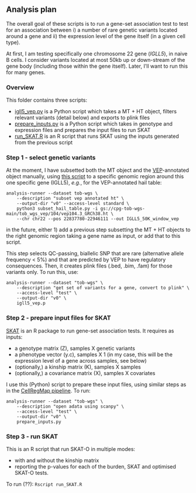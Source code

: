 ## Analysis plan

The overall goal of these scripts is to run a gene-set association test to test for an association between i) a number of rare genetic variants located around a gene and ii) the expression level of the gene itself (in a given cell type).

At first, I am testing specifically one chromosome 22 gene (_IGLL5_), in naive B cells.
I consider variants located at most 50kb up or down-stream of the gene body (including those within the gene itself).
Later, I'll want to run this for many genes.

### Overview
This folder contains three scripts:
* [igll5_vep.py](igll5_vep.py) is a Python script which takes a MT + HT object, filters relevant variants (detail below) and exports to plink files
* [prepare_inputs.py](prepare_inputs.py) is a Python script which takes in genotype and expression files and prepares the input files to run SKAT
* [run_SKAT.R](run_SKAT.R) is an R script that runs SKAT using the inputs generated from the previous script

### Step 1 - select genetic variants

At the moment, I have subsetted both the MT object and the [VEP](https://asia.ensembl.org/info/docs/tools/vep/index.html)-annotated object manually, using [this script](https://github.com/populationgenomics/analysis-runner/blob/main/scripts/subset_matrix_table.py) to a specific genomic region around this one specific gene (IGLL5), _e.g._, for the VEP-annotated hail table:
```
analysis-runner --dataset tob-wgs \
    --description "subset vep annotated ht" \
    --output-dir "v0" --access-level standard \
    python3 subset_hail_table.py -i gs://cpg-tob-wgs-main/tob_wgs_vep/104/vep104.3_GRCh38.ht \
    --chr chr22 --pos 22837780-22946111 --out IGLL5_50K_window_vep
```
in the future, either 1) add a previous step subsetting the MT + HT objects to the right genomic region taking a gene name as input, or add that to this script.

This step selects QC-passing, biallelic SNP that are rare (alternative allele frequency < 5%) and that are predicted by VEP to have regulatory consequences.
Then, it creates plink files (.bed, .bim, .fam) for those variants only.
To run this, use:
```
analysis-runner --dataset "tob-wgs" \
    --description "get set of variants for a gene, convert to plink" \
    --access-level "test" \
    --output-dir "v0" \
    igll5_vep.p
```

### Step 2 - prepare input files for SKAT

[SKAT](https://github.com/leelabsg/SKAT) is an R package to run gene-set association tests.
It requires as inputs:
* a genotype matrix (Z), samples X genetic variants
* a phenotype vector (y.c), samples X 1 (in my case, this will be the expression level of a gene across samples, see below)
* (optionally,) a kinship matrix (K), samples X samples
* (optionally,) a covariance matrix (X), samples X covariates

I use this (Python) script to prepare these input files, using similar steps as in the [CellRegMap pipeline](https://github.com/populationgenomics/cellregmap-pipeline).
To run:
```
analysis-runner --dataset "tob-wgs" \
    --description "open adata using scanpy" \
    --access-level "test" \
    --output-dir "v0" \
    prepare_inputs.py
```

### Step 3 - run SKAT

This is an R script that run SKAT-O in multiple modes:
* with and without the kinship matrix
* reporting the p-values for each of the burden, SKAT and optimised SKAT-O tests.

To run (??):
```Rscript run_SKAT.R``` 
